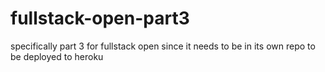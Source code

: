 # fullstack-open-part3
specifically part 3 for fullstack open since it needs to be in its own repo to be deployed to heroku
